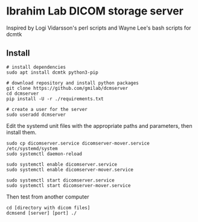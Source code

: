 # Ibrahim Lab DICOM storage server
Inspired by Logi Vidarsson's perl scripts and Wayne Lee's bash scripts for dcmtk


## Install
```
# install dependencies
sudo apt install dcmtk python3-pip

# download repository and install python packages
git clone https://github.com/gmilab/dcmserver
cd dcmserver
pip install -U -r ./requirements.txt

# create a user for the server
sudo useradd dcmserver
```

Edit the systemd unit files with the appropriate paths and parameters, then install them.

```
sudo cp dicomserver.service dicomserver-mover.service /etc/systemd/system
sudo systemctl daemon-reload

sudo systemctl enable dicomserver.service
sudo systemctl enable dicomserver-mover.service

sudo systemctl start dicomserver.service
sudo systemctl start dicomserver-mover.service
```


Then test from another computer
```
cd [directory with dicom files]
dcmsend [server] [port] ./
```
